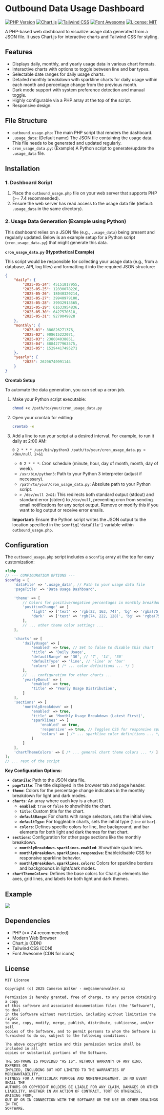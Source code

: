 # Outbound Data Usage Dashboard

[![PHP Version](https://img.shields.io/badge/php-%3E%3D7.4-8892BF.svg)](https://www.php.net/)
[![Chart.js](https://img.shields.io/badge/Chart.js-v2.9.x%2B-ff6384.svg)](https://www.chartjs.org/)
[![Tailwind CSS](https://img.shields.io/badge/Tailwind_CSS-v3.x-38B2AC.svg)](https://tailwindcss.com/)
[![Font Awesome](https://img.shields.io/badge/Font_Awesome-v6.x-528DD7.svg)](https://fontawesome.com/)
[![License: MIT](https://img.shields.io/badge/License-MIT-yellow.svg)](https://opensource.org/licenses/MIT)

A PHP-based web dashboard to visualize usage data generated from a JSON file. It uses Chart.js for interactive charts and Tailwind CSS for styling.

## Features

* Displays daily, monthly, and yearly usage data in various chart formats.
* Interactive charts with options to toggle between line and bar types.
* Selectable date ranges for daily usage charts.
* Detailed monthly breakdown with sparkline charts for daily usage within each month and percentage change from the previous month.
* Dark mode support with system preference detection and manual toggle.
* Highly configurable via a PHP array at the top of the script.
* Responsive design.

## File Structure

* `outbound_usage.php`: The main PHP script that renders the dashboard.
* `.usage_data`: (Default name) The JSON file containing the usage data. This file needs to be generated and updated regularly.
* `cron_usage_data.py`: (Example) A Python script to generate/update the `.usage_data` file.

## Installation

### 1. Dashboard Script

1.  Place the `outbound_usage.php` file on your web server that supports PHP (>= 7.4 recommended).
2.  Ensure the web server has read access to the usage data file (default: `.usage_data` in the same directory).

### 2. Usage Data Generation (Example using Python)

This dashboard relies on a JSON file (e.g., `.usage_data`) being present and regularly updated. Below is an example setup for a Python script (`cron_usage_data.py`) that might generate this data.

**`cron_usage_data.py` (Hypothetical Example)**

This script would be responsible for collecting your usage data (e.g., from a database, API, log files) and formatting it into the required JSON structure:

```json
{
    "daily": {
        "2025-05-24": 45151817955,
        "2025-05-25": 12830078226,
        "2025-05-26": 18040320214,
        "2025-05-27": 39940979100,
        "2025-05-28": 39932913565,
        "2025-05-29": 61633954836,
        "2025-05-30": 6427570518,
        "2025-05-31": 9279049828
    },
    "monthly": {
        "2025-01": 880826271376,
        "2025-02": 908615222071,
        "2025-03": 238604038851,
        "2025-04": 8884277963575,
        "2025-05": 15294417495271
    },
    "yearly": {
        "2025": 26206740991144
    }
}
```

**Crontab Setup**

To automate the data generation, you can set up a cron job.

1.  Make your Python script executable:
    ```bash
    chmod +x /path/to/your/cron_usage_data.py
    ```
2.  Open your crontab for editing:
    ```bash
    crontab -e
    ```
3.  Add a line to run your script at a desired interval. For example, to run it daily at 2:00 AM:
    ```cron
    0 2 * * * /usr/bin/python3 /path/to/your/cron_usage_data.py > /dev/null 2>&1
    ```
    * `0 2 * * *`: Cron schedule (minute, hour, day of month, month, day of week).
    * `/usr/bin/python3`: Path to your Python 3 interpreter (adjust if necessary).
    * `/path/to/your/cron_usage_data.py`: Absolute path to your Python script.
    * `> /dev/null 2>&1`: This redirects both standard output (stdout) and standard error (stderr) to `/dev/null`, preventing cron from sending email notifications for any script output. Remove or modify this if you want to log output or receive error emails.

    **Important:** Ensure the Python script writes the JSON output to the location specified in the `$config['dataFile']` variable within `outbound_usage.php`.

## Configuration

The `outbound_usage.php` script includes a `$config` array at the top for easy customization:

```php
<?php
// --- CONFIGURATION OPTIONS ---
$config = [
    'dataFile' => '.usage_data', // Path to your usage data file
    'pageTitle' => 'Data Usage Dashboard',

    'theme' => [
        // Colors for positive/negative percentages in monthly breakdown
        'positiveChange' => [
            'light' => ['text' => 'rgb(22, 163, 74)', 'bg' => 'rgba(75, 175, 75, 0.15)'],
            'dark'  => ['text' => 'rgb(74, 222, 128)', 'bg' => 'rgba(75, 175, 75, 0.25)']
        ],
        // ... other theme color settings ...
    ],

    'charts' => [
        'dailyUsage' => [
            'enabled' => true, // Set to false to disable this chart
            'title' => 'Daily Usage',
            'defaultRange' => '30', // '7', '14', '30'
            'defaultType' => 'line', // 'line' or 'bar'
            'colors' => [ /* ... color definitions ... */ ]
        ],
        // ... configuration for other charts ...
        'yearlyDonut' => [
            'enabled' => true,
            'title' => 'Yearly Usage Distribution',
        ]
    ],
    'sections' => [
        'monthlyBreakdown' => [
            'enabled' => true,
            'title' => 'Monthly Usage Breakdown (Latest First)',
            'sparklines' => [
                'enabled' => true, 
                'responsive' => true, // Toggles CSS for responsive sparklines
                'colors' => [ /* ... sparkline color definitions ... */ ]
            ]
        ]
    ],
    'chartThemeColors' => [ /* ... general chart theme colors ... */ ]
];
// ... rest of the script
```

**Key Configuration Options:**

* **`dataFile`**: Path to the JSON data file.
* **`pageTitle`**: The title displayed in the browser tab and page header.
* **`theme`**: Colors for the percentage change indicators in the monthly breakdown for light and dark modes.
* **`charts`**: An array where each key is a chart ID.
    * **`enabled`**: `true` or `false` to show/hide the chart.
    * **`title`**: Custom title for the chart.
    * **`defaultRange`**: For charts with range selectors, sets the initial view.
    * **`defaultType`**: For toggleable charts, sets the initial type (`line` or `bar`).
    * **`colors`**: Defines specific colors for line, line background, and bar elements for both light and dark themes for that chart.
* **`sections`**: Configuration for other page sections like the monthly breakdown.
    * **`monthlyBreakdown.sparklines.enabled`**: Show/hide sparklines.
    * **`monthlyBreakdown.sparklines.responsive`**: Enable/disable CSS for responsive sparkline behavior.
    * **`monthlyBreakdown.sparklines.colors`**: Colors for sparkline borders and backgrounds in light/dark modes.
* **`chartThemeColors`**: Defines the base colors for Chart.js elements like axes, grid lines, and labels for both light and dark themes.

## Example 

![](outbound_usage.png)

## Dependencies

* PHP (>= 7.4 recommended)
* Modern Web Browser
* Chart.js (CDN)
* Tailwind CSS (CDN)
* Font Awesome (CDN for icons)

## License
```
MIT License

Copyright (c) 2025 Cameron Walker - me@cameronwalker.nz

Permission is hereby granted, free of charge, to any person obtaining a copy
of this software and associated documentation files (the "Software"), to deal
in the Software without restriction, including without limitation the rights
to use, copy, modify, merge, publish, distribute, sublicense, and/or sell
copies of the Software, and to permit persons to whom the Software is
furnished to do so, subject to the following conditions:

The above copyright notice and this permission notice shall be included in all
copies or substantial portions of the Software.

THE SOFTWARE IS PROVIDED "AS IS", WITHOUT WARRANTY OF ANY KIND, EXPRESS OR
IMPLIED, INCLUDING BUT NOT LIMITED TO THE WARRANTIES OF MERCHANTABILITY,
FITNESS FOR A PARTICULAR PURPOSE AND NONINFRINGEMENT. IN NO EVENT SHALL THE
AUTHORS OR COPYRIGHT HOLDERS BE LIABLE FOR ANY CLAIM, DAMAGES OR OTHER
LIABILITY, WHETHER IN AN ACTION OF CONTRACT, TORT OR OTHERWISE, ARISING FROM,
OUT OF OR IN CONNECTION WITH THE SOFTWARE OR THE USE OR OTHER DEALINGS IN THE
SOFTWARE.
```

